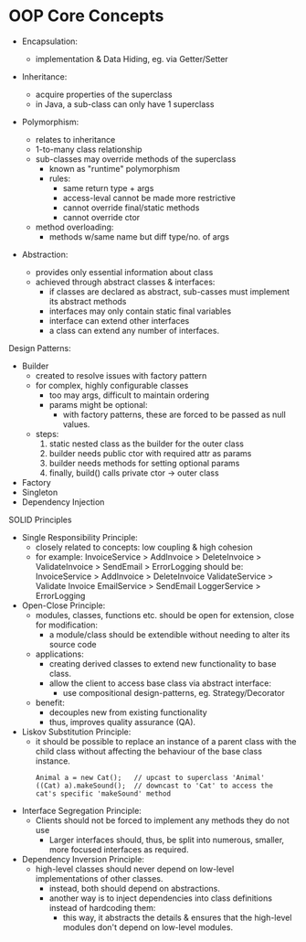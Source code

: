 # OOP Core Concepts

-   Encapsulation:
    -   implementation & Data Hiding, eg. via Getter/Setter
-   Inheritance:

    -   acquire properties of the superclass
    -   in Java, a sub-class can only have 1 superclass

-   Polymorphism:
    -   relates to inheritance
    -   1-to-many class relationship
    -   sub-classes may override methods of the superclass
        -   known as "runtime" polymorphism
        -   rules:
            -   same return type + args
            -   access-leval cannot be made more restrictive
            -   cannot override final/static methods
            -   cannot override ctor
    -   method overloading:
        -   methods w/same name but diff type/no. of args
-   Abstraction:
    -   provides only essential information about class
    -   achieved through abstract classes & interfaces:
        -   if classes are declared as abstract, sub-casses must implement its abstract methods
        -   interfaces may only contain static final variables
        -   interface can extend other interfaces
        -   a class can extend any number of interfaces.

Design Patterns:

-   Builder
    -   created to resolve issues with factory pattern
    -   for complex, highly configurable classes
        -   too may args, difficult to maintain ordering
        -   params might be optional:
            -   with factory patterns, these are forced to be passed as null values.
    -   steps:
        1. static nested class as the builder for the outer class
        2. builder needs public ctor with required attr as params
        3. builder needs methods for setting optional params
        4. finally, build() calls private ctor -> outer class
-   Factory
-   Singleton
-   Dependency Injection

SOLID Principles

-   Single Responsibility Principle:
    -   closely related to concepts: low coupling & high cohesion
    -   for example:
        InvoiceService > AddInvoice > DeleteInvoice > ValidateInvoice > SendEmail > ErrorLogging
        should be:
        InvoiceService > AddInvoice > DeleteInvoice
        ValidateService > Validate Invoice
        EmailService > SendEmail
        LoggerService > ErrorLogging
-   Open-Close Principle:
    -   modules, classes, functions etc. should be open for extension, close for modification:
        -   a module/class should be extendible without needing to alter its source code
    -   applications:
        -   creating derived classes to extend new functionality to base class.
        -   allow the client to access base class via abstract interface:
            -   use compositional design-patterns, eg. Strategy/Decorator
    -   benefit:
        -   decouples new from existing functionality
        -   thus, improves quality assurance (QA).
-   Liskov Substitution Principle:
    -   it should be possible to replace an instance of a parent class with the child class without affecting the behaviour of the base class instance.
        ```
        Animal a = new Cat();   // upcast to superclass 'Animal'
        ((Cat) a).makeSound();  // downcast to 'Cat' to access the cat's specific 'makeSound' method
        ```
-   Interface Segregation Principle:
    -   Clients should not be forced to implement any methods they do not use
        -   Larger interfaces should, thus, be split into numerous, smaller, more focused interfaces as required.
-   Dependency Inversion Principle:
    -   high-level classes should never depend on low-level implementations of other classes.
        -   instead, both should depend on abstractions.
        -   another way is to inject dependencies into class definitions instead of hardcoding them:
            -   this way, it abstracts the details & ensures that the high-level modules don't depend on low-level modules.
